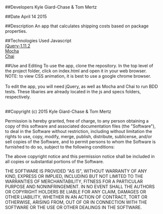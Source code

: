 ##Developers
Kyle Giard-Chase & Tom Mertz

##Date
April 14 2015



##Description
An app that calculates shipping costs based on package properties.

##Technologies Used
Javascript <br>
<a href='https://jquery.com/download/'>jQuery-1.11.2</a> <br>
<a href='http://mochajs.org/'>Mocha</a> <br>
<a href='http://chaijs.com/'>Chai</a>


##Use and Editing
To use the app, clone the repository. In the top level of the project folder, click on index.html and open it in your web browser. NOTE: to view CSS animation, it is best to use a google chrome browser.<br><br>
To edit the app, you will need jQuery, as well as Mocha and Chai to run BDD tests. These libaries are already located in the js and specs folders, respectively. <br><br>


##Copyright (c) 2015 Kyle Giard-Chase & Tom Mertz

Permission is hereby granted, free of charge, to any person obtaining a copy
of this software and associated documentation files (the "Software"), to deal
in the Software without restriction, including without limitation the rights
to use, copy, modify, merge, publish, distribute, sublicense, and/or sell
copies of the Software, and to permit persons to whom the Software is
furnished to do so, subject to the following conditions:

The above copyright notice and this permission notice shall be included in
all copies or substantial portions of the Software.

THE SOFTWARE IS PROVIDED "AS IS", WITHOUT WARRANTY OF ANY KIND, EXPRESS OR
IMPLIED, INCLUDING BUT NOT LIMITED TO THE WARRANTIES OF MERCHANTABILITY,
FITNESS FOR A PARTICULAR PURPOSE AND NONINFRINGEMENT. IN NO EVENT SHALL THE
AUTHORS OR COPYRIGHT HOLDERS BE LIABLE FOR ANY CLAIM, DAMAGES OR OTHER
LIABILITY, WHETHER IN AN ACTION OF CONTRACT, TORT OR OTHERWISE, ARISING FROM,
OUT OF OR IN CONNECTION WITH THE SOFTWARE OR THE USE OR OTHER DEALINGS IN
THE SOFTWARE.
